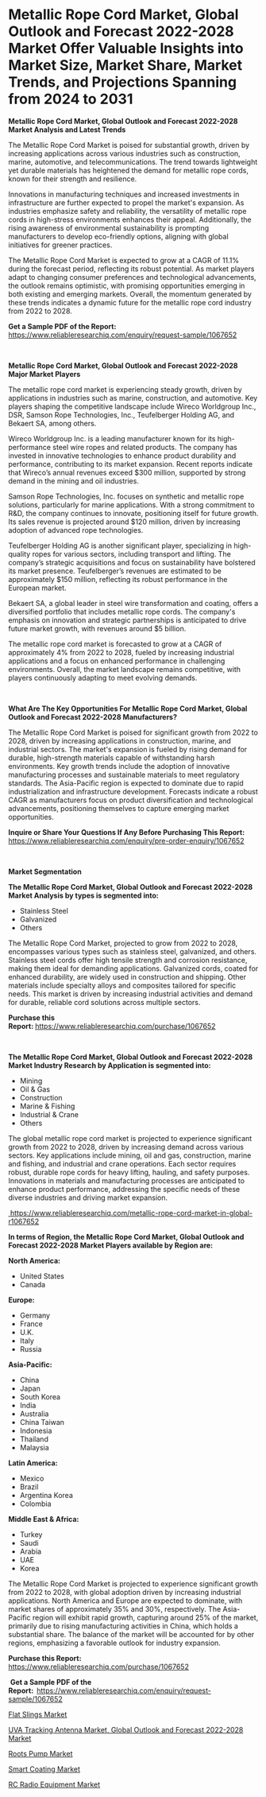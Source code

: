 <p><h1>Metallic Rope Cord Market, Global Outlook and Forecast 2022-2028 Market Offer Valuable Insights into Market Size, Market Share, Market Trends, and Projections Spanning from 2024 to 2031</h1></p><p><strong>Metallic Rope Cord Market, Global Outlook and Forecast 2022-2028 Market Analysis and Latest Trends</strong></p>
<p><p>The Metallic Rope Cord Market is poised for substantial growth, driven by increasing applications across various industries such as construction, marine, automotive, and telecommunications. The trend towards lightweight yet durable materials has heightened the demand for metallic rope cords, known for their strength and resilience. </p><p>Innovations in manufacturing techniques and increased investments in infrastructure are further expected to propel the market's expansion. As industries emphasize safety and reliability, the versatility of metallic rope cords in high-stress environments enhances their appeal. Additionally, the rising awareness of environmental sustainability is prompting manufacturers to develop eco-friendly options, aligning with global initiatives for greener practices.</p><p>The Metallic Rope Cord Market is expected to grow at a CAGR of 11.1% during the forecast period, reflecting its robust potential. As market players adapt to changing consumer preferences and technological advancements, the outlook remains optimistic, with promising opportunities emerging in both existing and emerging markets. Overall, the momentum generated by these trends indicates a dynamic future for the metallic rope cord industry from 2022 to 2028.</p></p>
<p><strong>Get a Sample PDF of the Report:&nbsp;</strong> <a href="https://www.reliableresearchiq.com/enquiry/request-sample/1067652">https://www.reliableresearchiq.com/enquiry/request-sample/1067652</a></p>
<p>&nbsp;</p>
<p><strong>Metallic Rope Cord Market, Global Outlook and Forecast 2022-2028 Major Market Players</strong></p>
<p><p>The metallic rope cord market is experiencing steady growth, driven by applications in industries such as marine, construction, and automotive. Key players shaping the competitive landscape include Wireco Worldgroup Inc., DSR, Samson Rope Technologies, Inc., Teufelberger Holding AG, and Bekaert SA, among others.</p><p>Wireco Worldgroup Inc. is a leading manufacturer known for its high-performance steel wire ropes and related products. The company has invested in innovative technologies to enhance product durability and performance, contributing to its market expansion. Recent reports indicate that Wireco’s annual revenues exceed $300 million, supported by strong demand in the mining and oil industries.</p><p>Samson Rope Technologies, Inc. focuses on synthetic and metallic rope solutions, particularly for marine applications. With a strong commitment to R&D, the company continues to innovate, positioning itself for future growth. Its sales revenue is projected around $120 million, driven by increasing adoption of advanced rope technologies.</p><p>Teufelberger Holding AG is another significant player, specializing in high-quality ropes for various sectors, including transport and lifting. The company’s strategic acquisitions and focus on sustainability have bolstered its market presence. Teufelberger’s revenues are estimated to be approximately $150 million, reflecting its robust performance in the European market.</p><p>Bekaert SA, a global leader in steel wire transformation and coating, offers a diversified portfolio that includes metallic rope cords. The company's emphasis on innovation and strategic partnerships is anticipated to drive future market growth, with revenues around $5 billion.</p><p>The metallic rope cord market is forecasted to grow at a CAGR of approximately 4% from 2022 to 2028, fueled by increasing industrial applications and a focus on enhanced performance in challenging environments. Overall, the market landscape remains competitive, with players continuously adapting to meet evolving demands.</p></p>
<p>&nbsp;</p>
<p><strong>What Are The Key Opportunities For Metallic Rope Cord Market, Global Outlook and Forecast 2022-2028 Manufacturers?</strong></p>
<p><p>The Metallic Rope Cord Market is poised for significant growth from 2022 to 2028, driven by increasing applications in construction, marine, and industrial sectors. The market's expansion is fueled by rising demand for durable, high-strength materials capable of withstanding harsh environments. Key growth trends include the adoption of innovative manufacturing processes and sustainable materials to meet regulatory standards. The Asia-Pacific region is expected to dominate due to rapid industrialization and infrastructure development. Forecasts indicate a robust CAGR as manufacturers focus on product diversification and technological advancements, positioning themselves to capture emerging market opportunities.</p></p>
<p><strong>Inquire or Share Your Questions If Any Before Purchasing This Report:</strong> <a href="https://www.reliableresearchiq.com/enquiry/pre-order-enquiry/1067652">https://www.reliableresearchiq.com/enquiry/pre-order-enquiry/1067652</a></p>
<p>&nbsp;</p>
<p><strong>Market Segmentation</strong></p>
<p><strong>The Metallic Rope Cord Market, Global Outlook and Forecast 2022-2028 Market Analysis by types is segmented into:</strong></p>
<p><ul><li>Stainless Steel</li><li>Galvanized</li><li>Others</li></ul></p>
<p><p>The Metallic Rope Cord Market, projected to grow from 2022 to 2028, encompasses various types such as stainless steel, galvanized, and others. Stainless steel cords offer high tensile strength and corrosion resistance, making them ideal for demanding applications. Galvanized cords, coated for enhanced durability, are widely used in construction and shipping. Other materials include specialty alloys and composites tailored for specific needs. This market is driven by increasing industrial activities and demand for durable, reliable cord solutions across multiple sectors.</p></p>
<p><strong>Purchase this Report:&nbsp;</strong><a href="https://www.reliableresearchiq.com/purchase/1067652">https://www.reliableresearchiq.com/purchase/1067652</a></p>
<p>&nbsp;</p>
<p><strong>The Metallic Rope Cord Market, Global Outlook and Forecast 2022-2028 Market Industry Research by Application is segmented into:</strong></p>
<p><ul><li>Mining</li><li>Oil & Gas</li><li>Construction</li><li>Marine & Fishing</li><li>Industrial & Crane</li><li>Others</li></ul></p>
<p><p>The global metallic rope cord market is projected to experience significant growth from 2022 to 2028, driven by increasing demand across various sectors. Key applications include mining, oil and gas, construction, marine and fishing, and industrial and crane operations. Each sector requires robust, durable rope cords for heavy lifting, hauling, and safety purposes. Innovations in materials and manufacturing processes are anticipated to enhance product performance, addressing the specific needs of these diverse industries and driving market expansion.</p></p>
<p><a href="https://www.reliableresearchiq.com/metallic-rope-cord-market-in-global-r1067652">&nbsp;https://www.reliableresearchiq.com/metallic-rope-cord-market-in-global-r1067652</a></p>
<p><strong>In terms of Region, the Metallic Rope Cord Market, Global Outlook and Forecast 2022-2028 Market Players available by Region are:</strong></p>
<p>
    <p> <strong> North America: </strong>
        <ul>
            <li>United States</li>
            <li>Canada</li>
        </ul>
        </p> 
    <p> <strong> Europe: </strong>
        <ul>
            <li>Germany</li>
            <li>France</li>
            <li>U.K.</li>
            <li>Italy</li>
            <li>Russia</li>
        </ul>
        </p> 
    <p> <strong> Asia-Pacific: </strong>
        <ul>
            <li>China</li>
            <li>Japan</li>
            <li>South Korea</li>
            <li>India</li>
            <li>Australia</li>
            <li>China Taiwan</li>
            <li>Indonesia</li>
            <li>Thailand</li>
            <li>Malaysia</li>
        </ul>
        </p> 
    <p> <strong> Latin America: </strong>
        <ul>
            <li>Mexico</li>
            <li>Brazil</li>
            <li>Argentina Korea</li>
            <li>Colombia</li>
        </ul>
        </p> 
    <p> <strong> Middle East & Africa: </strong>
        <ul>
            <li>Turkey</li>
            <li>Saudi</li>
            <li>Arabia</li>
            <li>UAE</li>
            <li>Korea</li>
        </ul>
    </p>
    </p>
<p><p>The Metallic Rope Cord Market is projected to experience significant growth from 2022 to 2028, with global adoption driven by increasing industrial applications. North America and Europe are expected to dominate, with market shares of approximately 35% and 30%, respectively. The Asia-Pacific region will exhibit rapid growth, capturing around 25% of the market, primarily due to rising manufacturing activities in China, which holds a substantial share. The balance of the market will be accounted for by other regions, emphasizing a favorable outlook for industry expansion.</p></p>
<p><strong>Purchase this Report: </strong><a href="https://www.reliableresearchiq.com/purchase/1067652">https://www.reliableresearchiq.com/purchase/1067652</a></p>
<p>&nbsp;<strong>Get a Sample PDF of the Report:&nbsp;&nbsp;</strong><a href="https://www.reliableresearchiq.com/enquiry/request-sample/1067652">https://www.reliableresearchiq.com/enquiry/request-sample/1067652</a></p>
<p><strong></strong></p>
<p><p><a href="https://issuu.com/reportprime-2/docs/flat-slings-market-size-2030.pptx_8fa3d623230878">Flat Slings Market</a></p><p><a href="https://github.com/MelgarBasny/Market-Research-Report-List-1/blob/main/uva-tracking-antenna-market-global-outlook-and-forecast-2022-2028-market.md">UVA Tracking Antenna Market, Global Outlook and Forecast 2022-2028 Market</a></p><p><a href="https://issuu.com/reportprime-2/docs/roots-pump-market-size-2030.pptx_cdc5da5a607fcd">Roots Pump Market</a></p><p><a href="https://medium.com/@amandawbrown02/the-global-smart-coating-market-is-at-the-forefront-of-innovation-driving-rapid-industry-f8c529c1da41">Smart Coating Market</a></p><p><a href="https://medium.com/@samirmayert46/this-rc-radio-equipment-market-research-report-evaluates-the-key-market-trends-drivers-and-abd17f00383f">RC Radio Equipment Market</a></p></p>